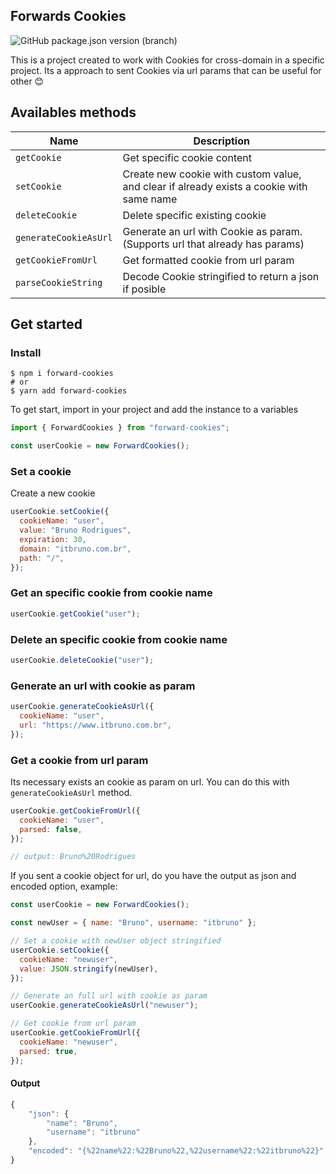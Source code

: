 ## Forwards Cookies

![GitHub package.json version (branch)](https://img.shields.io/github/package-json/v/itbruno/forward-cookies/main?label=Version&style=for-the-badge)

This is a project created to work with Cookies for cross-domain in a specific project. Its a approach to sent Cookies via url params that can be useful for other 😊

## Availables methods

| Name                  | Description                                                                              |
| --------------------- | ---------------------------------------------------------------------------------------- |
| `getCookie`           | Get specific cookie content                                                              |
| `setCookie`           | Create new cookie with custom value, and clear if already exists a cookie with same name |
| `deleteCookie`        | Delete specific existing cookie                                                          |
| `generateCookieAsUrl` | Generate an url with Cookie as param. (Supports url that already has params)             |
| `getCookieFromUrl`    | Get formatted cookie from url param                                                      |
| `parseCookieString`   | Decode Cookie stringified to return a json if posible                                    |

## Get started

### Install

```shell
$ npm i forward-cookies
# or
$ yarn add forward-cookies
```

To get start, import in your project and add the instance to a variables

```js
import { ForwardCookies } from "forward-cookies";

const userCookie = new ForwardCookies();
```

### Set a cookie

Create a new cookie

```js
userCookie.setCookie({
  cookieName: "user",
  value: "Bruno Rodrigues",
  expiration: 30,
  domain: "itbruno.com.br",
  path: "/",
});
```

### Get an specific cookie from cookie name

```js
userCookie.getCookie("user");
```

### Delete an specific cookie from cookie name

```js
userCookie.deleteCookie("user");
```

### Generate an url with cookie as param

```js
userCookie.generateCookieAsUrl({
  cookieName: "user",
  url: "https://www.itbruno.com.br",
});
```

### Get a cookie from url param

Its necessary exists an cookie as param on url. You can do this with `generateCookieAsUrl` method.

```js
userCookie.getCookieFromUrl({
  cookieName: "user",
  parsed: false,
});

// output: Bruno%20Rodrigues
```

If you sent a cookie object for url, do you have the output as json and encoded option, example:

```js
const userCookie = new ForwardCookies();

const newUser = { name: "Bruno", username: "itbruno" };

// Set a cookie with newUser object stringified
userCookie.setCookie({
  cookieName: "newuser",
  value: JSON.stringify(newUser),
});

// Generate an full url with cookie as param
userCookie.generateCookieAsUrl("newuser");

// Get cookie from url param
userCookie.getCookieFromUrl({
  cookieName: "newuser",
  parsed: true,
});
```

#### Output

```js
{
    "json": {
        "name": "Bruno",
        "username": "itbruno"
    },
    "encoded": "{%22name%22:%22Bruno%22,%22username%22:%22itbruno%22}"
}
```

